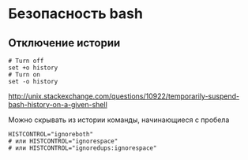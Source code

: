 Безопасность bash
=================

## Отключение истории

    # Turn off
    set +o history
    # Turn on
    set -o history

http://unix.stackexchange.com/questions/10922/temporarily-suspend-bash-history-on-a-given-shell

Можно скрывать из истории команды, начинающиеся с пробела

    HISTCONTROL="ignoreboth"
    # или HISTCONTROL="ignorespace"
    # или HISTCONTROL="ignoredups:ignorespace"